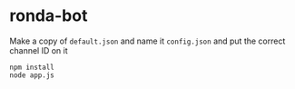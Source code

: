 # ronda-bot

Make a copy of `default.json` and name it `config.json` and put the correct channel ID on it

    npm install
    node app.js
